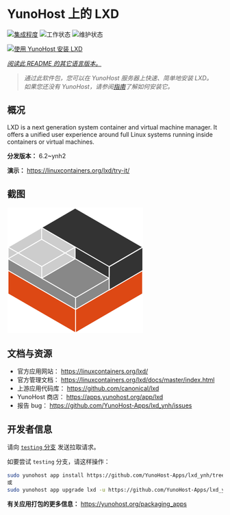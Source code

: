 <!--
注意：此 README 由 <https://github.com/YunoHost/apps/tree/master/tools/readme_generator> 自动生成
请勿手动编辑。
-->

# YunoHost 上的 LXD

[![集成程度](https://apps.yunohost.org/badge/integration/lxd)](https://ci-apps.yunohost.org/ci/apps/lxd/)
![工作状态](https://apps.yunohost.org/badge/state/lxd)
![维护状态](https://apps.yunohost.org/badge/maintained/lxd)

[![使用 YunoHost 安装 LXD](https://install-app.yunohost.org/install-with-yunohost.svg)](https://install-app.yunohost.org/?app=lxd)

*[阅读此 README 的其它语言版本。](./ALL_README.md)*

> *通过此软件包，您可以在 YunoHost 服务器上快速、简单地安装 LXD。*  
> *如果您还没有 YunoHost，请参阅[指南](https://yunohost.org/install)了解如何安装它。*

## 概况

LXD is a next generation system container and virtual machine manager. It offers a unified user experience around full Linux systems running inside containers or virtual machines.

**分发版本：** 6.2~ynh2

**演示：** <https://linuxcontainers.org/lxd/try-it/>

## 截图

![LXD 的截图](./doc/screenshots/LXD-logo.png)

## 文档与资源

- 官方应用网站： <https://linuxcontainers.org/lxd/>
- 官方管理文档： <https://linuxcontainers.org/lxd/docs/master/index.html>
- 上游应用代码库： <https://github.com/canonical/lxd>
- YunoHost 商店： <https://apps.yunohost.org/app/lxd>
- 报告 bug： <https://github.com/YunoHost-Apps/lxd_ynh/issues>

## 开发者信息

请向 [`testing` 分支](https://github.com/YunoHost-Apps/lxd_ynh/tree/testing) 发送拉取请求。

如要尝试 `testing` 分支，请这样操作：

```bash
sudo yunohost app install https://github.com/YunoHost-Apps/lxd_ynh/tree/testing --debug
或
sudo yunohost app upgrade lxd -u https://github.com/YunoHost-Apps/lxd_ynh/tree/testing --debug
```

**有关应用打包的更多信息：** <https://yunohost.org/packaging_apps>
